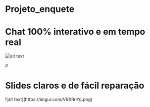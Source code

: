 # Projeto_enquete
# Chat 100% interativo e em tempo real
![alt text](https://imgur.com/F1Vs4p8.png)
<p></p>
# <h1>Slides claros e de fácil reparação</h1>
![alt text](https://imgur.com/V9XRnYq.png)
